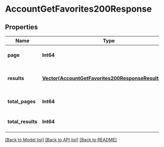 # AccountGetFavorites200Response


## Properties
Name | Type | Description | Notes
------------ | ------------- | ------------- | -------------
**page** | **Int64** |  | [optional] [default to 0]
**results** | [**Vector{AccountGetFavorites200ResponseResultsInner}**](AccountGetFavorites200ResponseResultsInner.md) |  | [optional] [default to nothing]
**total_pages** | **Int64** |  | [optional] [default to 0]
**total_results** | **Int64** |  | [optional] [default to 0]


[[Back to Model list]](../README.md#models) [[Back to API list]](../README.md#api-endpoints) [[Back to README]](../README.md)


